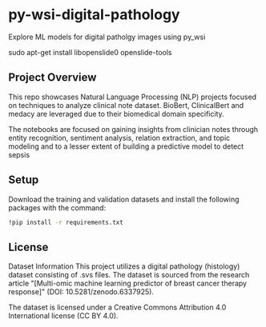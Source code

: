 # py-wsi-digital-pathology
Explore ML models for digital patholgy images using py_wsi

sudo apt-get install libopenslide0 openslide-tools

## Project Overview

This repo showcases Natural Language Processing (NLP) projects focused on  techniques to analyze clinical note dataset. BioBert, ClinicalBert and medacy are leveraged due to their biomedical domain specificity.

The notebooks are focused on gaining insights from clinician notes through entity recognition, sentiment analysis, relation extraction, and topic modeling and to a lesser extent of building a predictive model to detect sepsis

## Setup

Download the training and validation datasets and install the following packages with the command: 

```bash
!pip install -r requirements.txt
```

## License

Dataset Information
This project utilizes a digital pathology (histology) dataset consisting of .svs files. The dataset is sourced from the research article "[Multi-omic machine learning predictor of breast cancer therapy response]" (DOI: 10.5281/zenodo.6337925).

The dataset is licensed under a Creative Commons Attribution 4.0 International license (CC BY 4.0).
